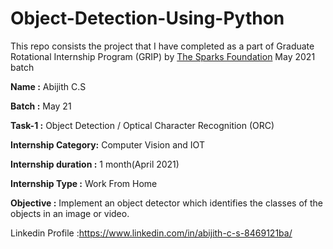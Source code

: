 # Object-Detection-Using-Python
This repo consists the project that I have completed as a part of Graduate Rotational Internship Program (GRIP) by [The Sparks Foundation](https://www.thesparksfoundationsingapore.org/) May 2021 batch

**Name :**   Abijith C.S

**Batch :**  May 21

**Task-1 :**  Object Detection / Optical Character Recognition (ORC)

**Internship Category:** Computer Vision and IOT

**Internship duration :** 1 month(April 2021)

**Internship Type :** Work From Home

**Objective :**  Implement an object detector which identifies the classes of the objects in an image or video.



Linkedin Profile :https://www.linkedin.com/in/abijith-c-s-8469121ba/             

